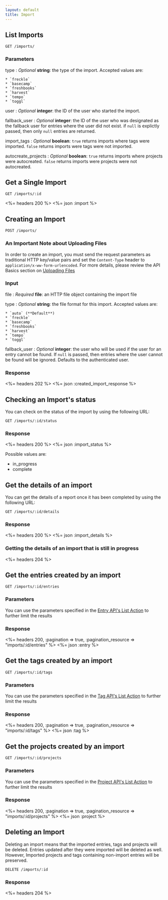 ```yaml
---
layout: default
title: Import
---
```


## List Imports

~~~
GET /imports/
~~~

### Parameters

type
: *Optional* **string**: the type of the import. Accepted values are:

	* `freckle`
	* `basecamp`
	* `freshbooks`
	* `harvest`
	* `tempo`
	* `toggl`

user
: *Optional* **integer**: the ID of the user who started the import.

fallback_user
: *Optional* **integer**: the ID of the user who was designated as the fallback user for entries where the user did not exist. if `null` is explictly passed, then only `null` entries are returned.

import_tags
: *Optional* **boolean**: `true` returns imports where tags were imported. `false` returns imports were tags were not imported.

autocreate_projects
: *Optional* **boolean**: `true` returns imports where projects were autocreated. `false` returns imports were projects were not autocreated.


## Get a Single Import

~~~
GET /imports/:id
~~~

<%= headers 200 %>
<%= json :import %>

## Creating an Import

~~~
POST /imports/
~~~

### An Important Note about Uploading Files
In order to create an import, you must send the request parameters as traditional HTTP key/value pairs and set the `Content-Type` header to `application/x-ww-form-urlencoded`. For more details, please review the API Basics section on [Uploading Files](/#uploading-files)

### Input

file
: *Required* **file**: an HTTP file object containing the import file

type
: *Optional* **string**: the file format for this import. Accepted values are:

	* `auto` (**Default**)
	* `freckle`
	* `basecamp`
	* `freshbooks`
	* `harvest`
	* `tempo`
	* `toggl`

fallback_user
: *Optional* **integer**: the user who will be used if the user for an entry cannot be found. If `null` is passed, then entries where the user cannot be found will be ignored. Defaults to the authenticated user.

### Response

<%= headers 202 %>
<%= json :created_import_response %>

## Checking an Import's status

You can check on the status of the import by using the following URL:

~~~
GET /imports/:id/status
~~~

### Response

<%= headers 200 %>
<%= json :import_status %>

Possible values are:

* in_progress
* complete

## Get the details of an import

You can get the details of a report once it has been completed by using the following URL:

~~~
GET /imports/:id/details
~~~

### Response

<%= headers 200 %>
<%= json :import_details %>

### Getting the details of an import that is still in progress

<%= headers 204 %>

## Get the entries created by an import

~~~
GET /imports/:id/entries
~~~

### Parameters

You can use the parameters specified in the [Entry API's List Action](/entries/index.html#list) to further limit the results

### Response

<%= headers 200, :pagination => true, :pagination_resource => "imports/:id/entries" %>
<%= json :entry %>

## Get the tags created by an import

~~~
GET /imports/:id/tags
~~~

### Parameters

You can use the parameters specified in the [Tag API's List Action](/tags/index.html#list) to further limit the results

### Response

<%= headers 200, :pagination => true, :pagination_resource => "imports/:id/tags" %>
<%= json :tag %>

## Get the projects created by an import

~~~
GET /imports/:id/projects
~~~

### Parameters

You can use the parameters specified in the [Project API's List Action](/projects/index.html#list) to further limit the results

### Response

<%= headers 200, :pagination => true, :pagination_resource => "imports/:id/projects" %>
<%= json :project %>

## Deleting an Import

Deleting an import means that the imported entries, tags and projects will be deleted. Entries updated after they were imported will be deleted as well. However, Imported projects and tags containing non-import entries will be preserved.

~~~
DELETE /imports/:id
~~~

### Response

<%= headers 204 %>
